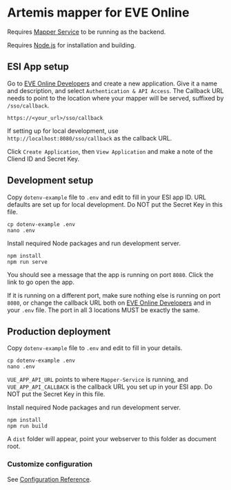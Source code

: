 # Artemis mapper for EVE Online
Requires [Mapper Service](https://github.com/project-blackbriar/EVEMapper-Service) to be running as the backend.

Requires [Node.js](https://nodejs.org/en/download/) for installation and building.

## ESI App setup
Go to [EVE Online Developers](https://developers.eveonline.com/applications) and create a new application. Give it a name and description, and select `Authentication & API Access`. The Callback URL needs to point to the location where your mapper will be served, suffixed by `/sso/callback`.

`https://<your_url>/sso/callback`

If setting up for local development, use `http://localhost:8080/sso/callback` as the callback URL.

Click `Create Application`, then `View Application` and make a note of the Cliend ID and Secret Key.

## Development setup
Copy `dotenv-example` file to `.env` and edit to fill in your ESI app ID. URL defaults are set up for local development. Do NOT put the Secret Key in this file.
```
cp dotenv-example .env
nano .env
```
Install nequired Node packages and run development server.
```
npm install
npm run serve
```
You should see a message that the app is running on port `8080`. Click the link to go open the app.

If it is running on a different port, make sure nothing else is running on port `8080`, or change the callback URL both on [EVE Online Developers](https://developers.eveonline.com/applications) and in your `.env` file. The port in all 3 locations MUST be exactly the same.

## Production deployment
Copy `dotenv-example` file to `.env` and edit to fill in your details.
```
cp dotenv-example .env
nano .env
```
`VUE_APP_API_URL` points to where `Mapper-Service` is running, and `VUE_APP_API_CALLBACK` is the callback URL you set up in your ESI app. Do NOT put the Secret Key in this file.

Install nequired Node packages and run development server.
```
npm install
npm run build
```
A `dist` folder will appear, point your webserver to this folder as document root.


### Customize configuration
See [Configuration Reference](https://cli.vuejs.org/config/).
